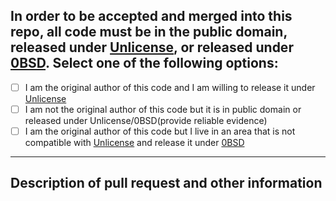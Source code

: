 ## In order to be accepted and merged into this repo, all code must be in the public domain, released under [Unlicense](https://unlicense.org/), or released under [0BSD](https://opensource.org/licenses/0BSD). Select one of the following options:

- [ ] I am the original author of this code and I am willing to release it under [Unlicense](https://unlicense.org/)
- [ ] I am not the original author of this code but it is in public domain or released under Unlicense/0BSD(provide reliable evidence)
- [ ] I am the original author of this code but I live in an area that is not compatible with [Unlicense](https://unlicense.org/) and release it under [0BSD](https://opensource.org/licenses/0BSD)

---

## Description of pull request and other information
